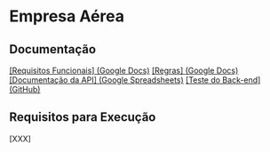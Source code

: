 # Empresa Aérea

## Documentação

[[Requisitos Funcionais] (Google Docs)](https://docs.google.com/document/d/1vQBC1WE8G4egoz6qbk9bKdXO6BHt4qTeLN11DCbTJqk/edit?usp=sharing)
[[Regras] (Google Docs)](https://docs.google.com/document/d/1vQBC1WE8G4egoz6qbk9bKdXO6BHt4qTeLN11DCbTJqk/edit?usp=sharing)
[[Documentação da API] (Google Spreadsheets)](https://docs.google.com/spreadsheets/d/1y_rzO3_LrbPmRLiFrdqhqCPCWcklxobm/edit?gid=379682099#gid=379682099)
[[Teste do Back-end] (GitHub)](https://github.com/razeranthom/test_dac)

## Requisitos para Execução

[XXX]

